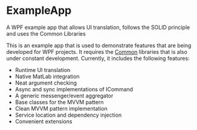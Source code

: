 # ExampleApp
A WPF example app that allows UI translation, follows the SOLID principle and uses the Common Libraries

This is an example app that is used to demonstrate features that are being developed for WPF projects. It requires the [Common](https://github.com/FreyMo/Common) libraries that is also under constant development. Currently, it includes the following features:
- Runtime UI translation
- Native MatLab integration
- Neat argument checking
- Async and sync implementations of ICommand
- A generic messenger/event aggregator
- Base classes for the MVVM pattern
- Clean MVVM pattern implementation
- Service location and dependency injection
- Convenient extensions
